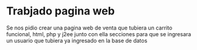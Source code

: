# Trabjado pagina web

  Se nos pidio crear una pagina web de venta que tubiera un carrito funcional, html, php y j2ee
  junto con ella secciones para que se ingresara un usuario que tubiera ya ingresado en la base de datos
